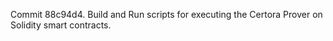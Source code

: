 Commit 88c94d4.                    Build and Run scripts for executing the Certora Prover on Solidity smart contracts.